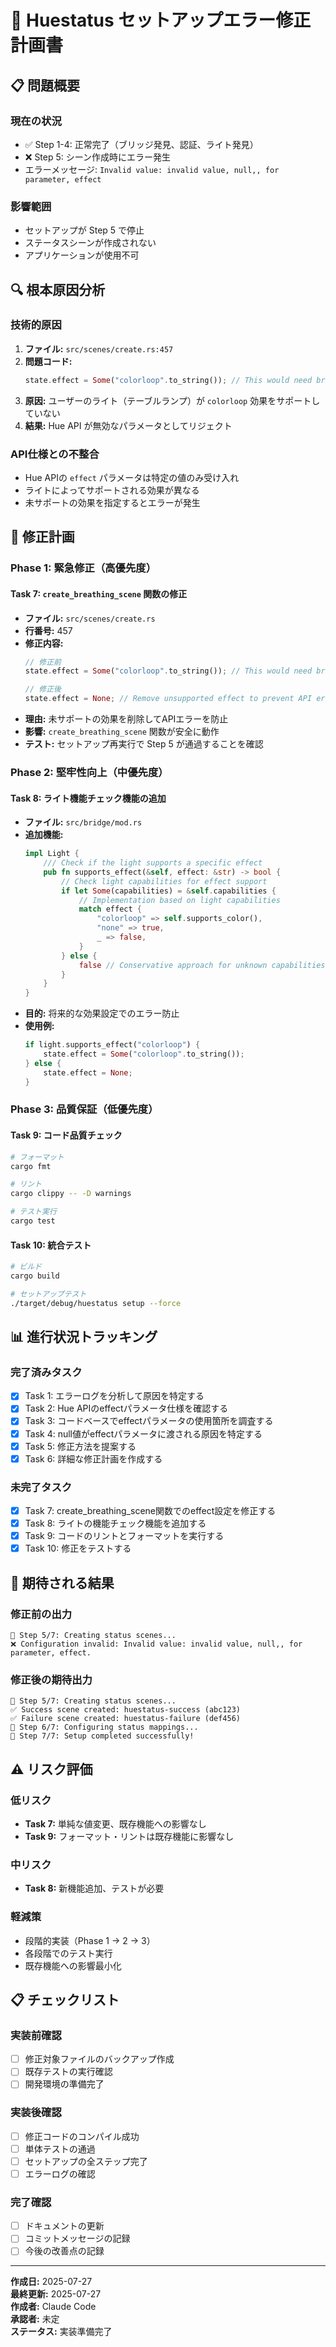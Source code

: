 # 🔧 Huestatus セットアップエラー修正計画書

## 📋 問題概要

### 現在の状況
- ✅ Step 1-4: 正常完了（ブリッジ発見、認証、ライト発見）
- ❌ Step 5: シーン作成時にエラー発生
- エラーメッセージ: `Invalid value: invalid value, null,, for parameter, effect`

### 影響範囲
- セットアップが Step 5 で停止
- ステータスシーンが作成されない
- アプリケーションが使用不可

## 🔍 根本原因分析

### 技術的原因
1. **ファイル:** `src/scenes/create.rs:457`
2. **問題コード:**
   ```rust
   state.effect = Some("colorloop".to_string()); // This would need bridge support
   ```
3. **原因:** ユーザーのライト（テーブルランプ）が `colorloop` 効果をサポートしていない
4. **結果:** Hue API が無効なパラメータとしてリジェクト

### API仕様との不整合
- Hue APIの `effect` パラメータは特定の値のみ受け入れ
- ライトによってサポートされる効果が異なる
- 未サポートの効果を指定するとエラーが発生

## 🎯 修正計画

### Phase 1: 緊急修正（高優先度）

#### Task 7: `create_breathing_scene` 関数の修正
- **ファイル:** `src/scenes/create.rs`
- **行番号:** 457
- **修正内容:**
  ```rust
  // 修正前
  state.effect = Some("colorloop".to_string()); // This would need bridge support
  
  // 修正後
  state.effect = None; // Remove unsupported effect to prevent API errors
  ```
- **理由:** 未サポートの効果を削除してAPIエラーを防止
- **影響:** `create_breathing_scene` 関数が安全に動作
- **テスト:** セットアップ再実行で Step 5 が通過することを確認

### Phase 2: 堅牢性向上（中優先度）

#### Task 8: ライト機能チェック機能の追加
- **ファイル:** `src/bridge/mod.rs`
- **追加機能:**
  ```rust
  impl Light {
      /// Check if the light supports a specific effect
      pub fn supports_effect(&self, effect: &str) -> bool {
          // Check light capabilities for effect support
          if let Some(capabilities) = &self.capabilities {
              // Implementation based on light capabilities
              match effect {
                  "colorloop" => self.supports_color(),
                  "none" => true,
                  _ => false,
              }
          } else {
              false // Conservative approach for unknown capabilities
          }
      }
  }
  ```
- **目的:** 将来的な効果設定でのエラー防止
- **使用例:**
  ```rust
  if light.supports_effect("colorloop") {
      state.effect = Some("colorloop".to_string());
  } else {
      state.effect = None;
  }
  ```

### Phase 3: 品質保証（低優先度）

#### Task 9: コード品質チェック
```bash
# フォーマット
cargo fmt

# リント
cargo clippy -- -D warnings

# テスト実行
cargo test
```

#### Task 10: 統合テスト
```bash
# ビルド
cargo build

# セットアップテスト
./target/debug/huestatus setup --force
```

## 📊 進行状況トラッキング

### 完了済みタスク
- [x] Task 1: エラーログを分析して原因を特定する
- [x] Task 2: Hue APIのeffectパラメータ仕様を確認する
- [x] Task 3: コードベースでeffectパラメータの使用箇所を調査する
- [x] Task 4: null値がeffectパラメータに渡される原因を特定する
- [x] Task 5: 修正方法を提案する
- [x] Task 6: 詳細な修正計画を作成する

### 未完了タスク
- [x] Task 7: create_breathing_scene関数でのeffect設定を修正する
- [x] Task 8: ライトの機能チェック機能を追加する
- [x] Task 9: コードのリントとフォーマットを実行する
- [x] Task 10: 修正をテストする

## 🚀 期待される結果

### 修正前の出力
```
🎨 Step 5/7: Creating status scenes...
❌ Configuration invalid: Invalid value: invalid value, null,, for parameter, effect.
```

### 修正後の期待出力
```
🎨 Step 5/7: Creating status scenes...
✅ Success scene created: huestatus-success (abc123)
✅ Failure scene created: huestatus-failure (def456)
🎯 Step 6/7: Configuring status mappings...
🎉 Step 7/7: Setup completed successfully!
```

## ⚠️ リスク評価

### 低リスク
- **Task 7:** 単純な値変更、既存機能への影響なし
- **Task 9:** フォーマット・リントは既存機能に影響なし

### 中リスク
- **Task 8:** 新機能追加、テストが必要

### 軽減策
- 段階的実装（Phase 1 → 2 → 3）
- 各段階でのテスト実行
- 既存機能への影響最小化

## 📋 チェックリスト

### 実装前確認
- [ ] 修正対象ファイルのバックアップ作成
- [ ] 既存テストの実行確認
- [ ] 開発環境の準備完了

### 実装後確認
- [ ] 修正コードのコンパイル成功
- [ ] 単体テストの通過
- [ ] セットアップの全ステップ完了
- [ ] エラーログの確認

### 完了確認
- [ ] ドキュメントの更新
- [ ] コミットメッセージの記録
- [ ] 今後の改善点の記録

---

**作成日:** 2025-07-27  
**最終更新:** 2025-07-27  
**作成者:** Claude Code  
**承認者:** 未定  
**ステータス:** 実装準備完了